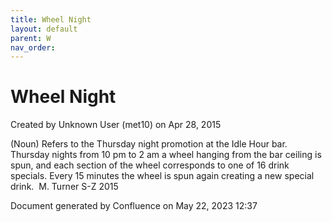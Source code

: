 ```yaml
---
title: Wheel Night
layout: default
parent: W
nav_order:
---
```


# Wheel Night

Created by  Unknown User (met10) on Apr 28, 2015

(Noun) Refers to the Thursday night promotion at the Idle Hour bar. Thursday nights from 10 pm to 2 am a wheel hanging from the bar ceiling is spun, and each section of the wheel corresponds to one of 16 drink specials. Every 15 minutes the wheel is spun again creating a new special drink.  M. Turner S-Z 2015

Document generated by Confluence on May 22, 2023 12:37



